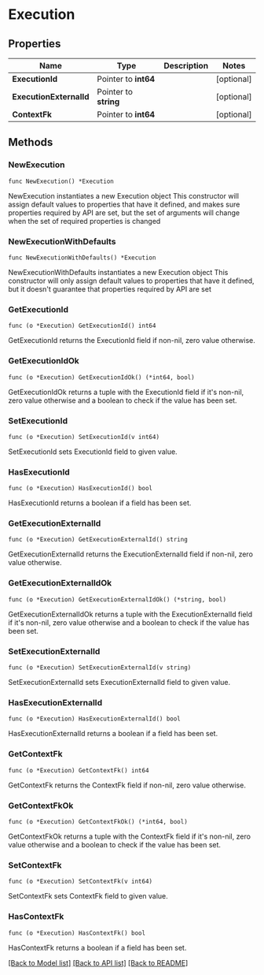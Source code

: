 # Execution

## Properties

Name | Type | Description | Notes
------------ | ------------- | ------------- | -------------
**ExecutionId** | Pointer to **int64** |  | [optional] 
**ExecutionExternalId** | Pointer to **string** |  | [optional] 
**ContextFk** | Pointer to **int64** |  | [optional] 

## Methods

### NewExecution

`func NewExecution() *Execution`

NewExecution instantiates a new Execution object
This constructor will assign default values to properties that have it defined,
and makes sure properties required by API are set, but the set of arguments
will change when the set of required properties is changed

### NewExecutionWithDefaults

`func NewExecutionWithDefaults() *Execution`

NewExecutionWithDefaults instantiates a new Execution object
This constructor will only assign default values to properties that have it defined,
but it doesn't guarantee that properties required by API are set

### GetExecutionId

`func (o *Execution) GetExecutionId() int64`

GetExecutionId returns the ExecutionId field if non-nil, zero value otherwise.

### GetExecutionIdOk

`func (o *Execution) GetExecutionIdOk() (*int64, bool)`

GetExecutionIdOk returns a tuple with the ExecutionId field if it's non-nil, zero value otherwise
and a boolean to check if the value has been set.

### SetExecutionId

`func (o *Execution) SetExecutionId(v int64)`

SetExecutionId sets ExecutionId field to given value.

### HasExecutionId

`func (o *Execution) HasExecutionId() bool`

HasExecutionId returns a boolean if a field has been set.

### GetExecutionExternalId

`func (o *Execution) GetExecutionExternalId() string`

GetExecutionExternalId returns the ExecutionExternalId field if non-nil, zero value otherwise.

### GetExecutionExternalIdOk

`func (o *Execution) GetExecutionExternalIdOk() (*string, bool)`

GetExecutionExternalIdOk returns a tuple with the ExecutionExternalId field if it's non-nil, zero value otherwise
and a boolean to check if the value has been set.

### SetExecutionExternalId

`func (o *Execution) SetExecutionExternalId(v string)`

SetExecutionExternalId sets ExecutionExternalId field to given value.

### HasExecutionExternalId

`func (o *Execution) HasExecutionExternalId() bool`

HasExecutionExternalId returns a boolean if a field has been set.

### GetContextFk

`func (o *Execution) GetContextFk() int64`

GetContextFk returns the ContextFk field if non-nil, zero value otherwise.

### GetContextFkOk

`func (o *Execution) GetContextFkOk() (*int64, bool)`

GetContextFkOk returns a tuple with the ContextFk field if it's non-nil, zero value otherwise
and a boolean to check if the value has been set.

### SetContextFk

`func (o *Execution) SetContextFk(v int64)`

SetContextFk sets ContextFk field to given value.

### HasContextFk

`func (o *Execution) HasContextFk() bool`

HasContextFk returns a boolean if a field has been set.


[[Back to Model list]](../README.md#documentation-for-models) [[Back to API list]](../README.md#documentation-for-api-endpoints) [[Back to README]](../README.md)



